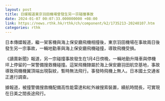 ```yaml
---
layout: post
title: 日媒報道東京羽田機場曾發生另一宗碰撞事故
date: 2024-01-07 00:07:33.000000000 +08:00
link: https://news.rthk.hk/rthk/ch/component/k2/1735213-20240107.htm
categories: rthk
---
```


日本傳媒報道，繼一架客機與海上保安廳飛機相撞後，東京羽田機場在事故兩日後發生另一宗事故，一輛地勤車與海上保安廳飛機碰撞，導致飛機受損。

《讀賣新聞》報道，另一宗碰撞事故發生在1月4日傍晚，一輛地勤升降車與停機坪上停留的一架警備搜救機碰撞。這架飛機隸屬於海上保安廳羽田航空基地，事故導致飛機機翼頂端出現裂紋，暫時無法飛行。事發時飛機上無人。日本國土交通省正進行調查。

據報道，被撞警備搜救機配備高性能雷達和紅外線搜索裝置，續航時間長，可實現在日美之間長途飛行。
